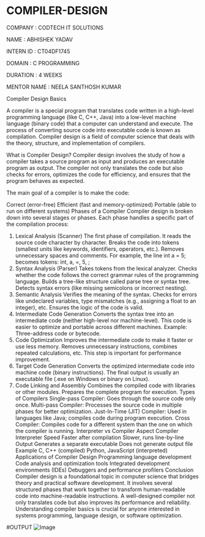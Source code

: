 # COMPILER-DESIGN

COMPANY : CODTECH IT SOLUTIONS

NAME : ABHISHEK YADAV

INTERN ID : CT04DF1745

DOMAIN : C PROGRAMMING

DURATION : 4 WEEKS

MENTOR NAME : NEELA SANTHOSH KUMAR

Compiler Design Basics

A compiler is a special program that translates code written in a high-level programming language (like C, C++, Java) into a low-level machine language (binary code) that a computer can understand and execute. The process of converting source code into executable code is known as compilation. Compiler design is a field of computer science that deals with the theory, structure, and implementation of compilers.

What is Compiler Design?
Compiler design involves the study of how a compiler takes a source program as input and produces an executable program as output. The compiler not only translates the code but also checks for errors, optimizes the code for efficiency, and ensures that the program behaves as expected.

The main goal of a compiler is to make the code:

Correct (error-free)
Efficient (fast and memory-optimized)
Portable (able to run on different systems)
Phases of a Compiler
Compiler design is broken down into several stages or phases. Each phase handles a specific part of the compilation process:

1. Lexical Analysis (Scanner)
The first phase of compilation.
It reads the source code character by character.
Breaks the code into tokens (smallest units like keywords, identifiers, operators, etc.).
Removes unnecessary spaces and comments.
For example, the line int a = 5; becomes tokens: int, a, =, 5, ;
2. Syntax Analysis (Parser)
Takes tokens from the lexical analyzer.
Checks whether the code follows the correct grammar rules of the programming language.
Builds a tree-like structure called parse tree or syntax tree.
Detects syntax errors (like missing semicolons or incorrect nesting).
3. Semantic Analysis
Verifies the meaning of the syntax.
Checks for errors like undeclared variables, type mismatches (e.g., assigning a float to an integer), etc.
Ensures the logic of the code is valid.
4. Intermediate Code Generation
Converts the syntax tree into an intermediate code (neither high-level nor machine-level).
This code is easier to optimize and portable across different machines.
Example: Three-address code or bytecode.
5. Code Optimization
Improves the intermediate code to make it faster or use less memory.
Removes unnecessary instructions, combines repeated calculations, etc.
This step is important for performance improvement.
6. Target Code Generation
Converts the optimized intermediate code into machine code (binary instructions).
The final output is usually an executable file (.exe on Windows or binary on Linux).
7. Code Linking and Assembly
Combines the compiled code with libraries or other modules.
Prepares the complete program for execution.
Types of Compilers
Single-pass Compiler: Goes through the source code only once.
Multi-pass Compiler: Processes the source code in multiple phases for better optimization.
Just-In-Time (JIT) Compiler: Used in languages like Java; compiles code during program execution.
Cross Compiler: Compiles code for a different system than the one on which the compiler is running.
Interpreter vs Compiler
Aspect	Compiler	Interpreter
Speed	Faster after compilation	Slower, runs line-by-line
Output	Generates a separate executable	Does not generate output file
Example	C, C++ (compiled)	Python, JavaScript (interpreted)
Applications of Compiler Design
Programming language development
Code analysis and optimization tools
Integrated development environments (IDEs)
Debuggers and performance profilers
Conclusion
Compiler design is a foundational topic in computer science that bridges theory and practical software development. It involves several structured phases that work together to transform human-readable code into machine-readable instructions. A well-designed compiler not only translates code but also improves its performance and reliability. Understanding compiler basics is crucial for anyone interested in systems programming, language design, or software optimization.

#OUTPUT
![Image](https://github.com/user-attachments/assets/277d35d7-79e5-47ec-9e88-080f984fd557)
